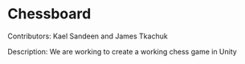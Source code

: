 # Chessboard
Contributors:
Kael Sandeen and James Tkachuk

Description:
We are working to create a working chess game in Unity

